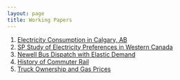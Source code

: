 ```yaml
---
layout: page
title: Working Papers
---
```


1. <a href="../pdf/Elec-Calgary.pdf">Electricity Consumption in Calgary, AB</a>
2. <a href="../pdf/Elec-SP.pdf">SP Study of Electricity Preferences in Western Canada</a>
3. <a href="../pdf/Bus-Dispatch.pdf">Newell Bus Dispatch with Elastic Demand</a>
4. <a href="../pdf/Commuter-Rail.pdf">History of Commuter Rail</a>
5. <a href="../pdf/Truck-Paper.pdf">Truck Ownership and Gas Prices</a>
